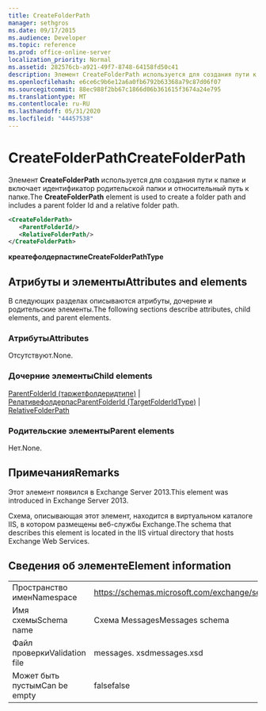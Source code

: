 ```yaml
---
title: CreateFolderPath
manager: sethgros
ms.date: 09/17/2015
ms.audience: Developer
ms.topic: reference
ms.prod: office-online-server
localization_priority: Normal
ms.assetid: 282576cb-a921-49f7-8748-64158fd50c41
description: Элемент CreateFolderPath используется для создания пути к папке и включает идентификатор родительской папки и относительный путь к папке.
ms.openlocfilehash: e6ce6c9b6e12a6a0fb6792b63368a79c87d06f07
ms.sourcegitcommit: 88ec988f2bb67c1866d06b361615f3674a24e795
ms.translationtype: MT
ms.contentlocale: ru-RU
ms.lasthandoff: 05/31/2020
ms.locfileid: "44457538"
---
```

# <a name="createfolderpath"></a><span data-ttu-id="effa6-103">CreateFolderPath</span><span class="sxs-lookup"><span data-stu-id="effa6-103">CreateFolderPath</span></span>

<span data-ttu-id="effa6-104">Элемент **CreateFolderPath** используется для создания пути к папке и включает идентификатор родительской папки и относительный путь к папке.</span><span class="sxs-lookup"><span data-stu-id="effa6-104">The **CreateFolderPath** element is used to create a folder path and includes a parent folder Id and a relative folder path.</span></span> 
  
```XML
<CreateFolderPath>
   <ParentFolderId/>
   <RelativeFolderPath/>
</CreateFolderPath>
```

 <span data-ttu-id="effa6-105">**креатефолдерпастипе**</span><span class="sxs-lookup"><span data-stu-id="effa6-105">**CreateFolderPathType**</span></span>
## <a name="attributes-and-elements"></a><span data-ttu-id="effa6-106">Атрибуты и элементы</span><span class="sxs-lookup"><span data-stu-id="effa6-106">Attributes and elements</span></span>

<span data-ttu-id="effa6-107">В следующих разделах описываются атрибуты, дочерние и родительские элементы.</span><span class="sxs-lookup"><span data-stu-id="effa6-107">The following sections describe attributes, child elements, and parent elements.</span></span>
  
### <a name="attributes"></a><span data-ttu-id="effa6-108">Атрибуты</span><span class="sxs-lookup"><span data-stu-id="effa6-108">Attributes</span></span>

<span data-ttu-id="effa6-109">Отсутствуют.</span><span class="sxs-lookup"><span data-stu-id="effa6-109">None.</span></span>
  
### <a name="child-elements"></a><span data-ttu-id="effa6-110">Дочерние элементы</span><span class="sxs-lookup"><span data-stu-id="effa6-110">Child elements</span></span>

<span data-ttu-id="effa6-111">[ParentFolderId (таржетфолдеридтипе)](parentfolderid-targetfolderidtype.md)  |  [Релативефолдерпас](relativefolderpath.md)</span><span class="sxs-lookup"><span data-stu-id="effa6-111">[ParentFolderId (TargetFolderIdType)](parentfolderid-targetfolderidtype.md) | [RelativeFolderPath](relativefolderpath.md)</span></span>
  
### <a name="parent-elements"></a><span data-ttu-id="effa6-112">Родительские элементы</span><span class="sxs-lookup"><span data-stu-id="effa6-112">Parent elements</span></span>

<span data-ttu-id="effa6-113">Нет.</span><span class="sxs-lookup"><span data-stu-id="effa6-113">None.</span></span>
  
## <a name="remarks"></a><span data-ttu-id="effa6-114">Примечания</span><span class="sxs-lookup"><span data-stu-id="effa6-114">Remarks</span></span>

<span data-ttu-id="effa6-115">Этот элемент появился в Exchange Server 2013.</span><span class="sxs-lookup"><span data-stu-id="effa6-115">This element was introduced in Exchange Server 2013.</span></span>
  
<span data-ttu-id="effa6-116">Схема, описывающая этот элемент, находится в виртуальном каталоге IIS, в котором размещены веб-службы Exchange.</span><span class="sxs-lookup"><span data-stu-id="effa6-116">The schema that describes this element is located in the IIS virtual directory that hosts Exchange Web Services.</span></span>
  
## <a name="element-information"></a><span data-ttu-id="effa6-117">Сведения об элементе</span><span class="sxs-lookup"><span data-stu-id="effa6-117">Element information</span></span>

|||
|:-----|:-----|
|<span data-ttu-id="effa6-118">Пространство имен</span><span class="sxs-lookup"><span data-stu-id="effa6-118">Namespace</span></span>  <br/> |https://schemas.microsoft.com/exchange/services/2006/messages  <br/> |
|<span data-ttu-id="effa6-119">Имя схемы</span><span class="sxs-lookup"><span data-stu-id="effa6-119">Schema name</span></span>  <br/> |<span data-ttu-id="effa6-120">Схема Messages</span><span class="sxs-lookup"><span data-stu-id="effa6-120">Messages schema</span></span>  <br/> |
|<span data-ttu-id="effa6-121">Файл проверки</span><span class="sxs-lookup"><span data-stu-id="effa6-121">Validation file</span></span>  <br/> |<span data-ttu-id="effa6-122">messages. xsd</span><span class="sxs-lookup"><span data-stu-id="effa6-122">messages.xsd</span></span>  <br/> |
|<span data-ttu-id="effa6-123">Может быть пустым</span><span class="sxs-lookup"><span data-stu-id="effa6-123">Can be empty</span></span>  <br/> |<span data-ttu-id="effa6-124">false</span><span class="sxs-lookup"><span data-stu-id="effa6-124">false</span></span>  <br/> |
   

